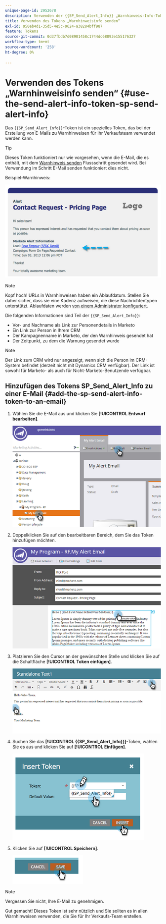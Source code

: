 ```yaml
---
unique-page-id: 2952678
description: Verwenden der {{SP_Send_Alert_Info}} „Warnhinweis-Info-Token senden“ - Marketo-Dokumente - Produktdokumentation
title: Verwenden des Tokens „Warnhinweisinfo senden“
exl-id: 950eb4d1-35d5-4e5c-9624-a38284bff987
feature: Tokens
source-git-commit: 0d37fbdb7d08901458c1744dc68893e155176327
workflow-type: tm+mt
source-wordcount: '258'
ht-degree: 0%

---
```


# Verwenden des Tokens „Warnhinweisinfo senden“ {#use-the-send-alert-info-token-sp-send-alert-info}

Das `{{SP_Send_Alert_Info}}`-Token ist ein spezielles Token, das bei der Erstellung von E-Mails zu Warnhinweisen für Ihr Verkaufsteam verwendet werden kann.

>[!TIP]
>
>Dieses Token funktioniert nur wie vorgesehen, wenn die E-Mail, die es enthält, mit dem [Warnhinweis senden](/help/marketo/product-docs/core-marketo-concepts/smart-campaigns/flow-actions/send-alert.md) Flussschritt gesendet wird. Bei Verwendung im Schritt E-Mail senden funktioniert dies nicht.

Beispiel-Warnhinweis:

![](assets/image2014-9-25-15-3a17-3a58.png)

>[!NOTE]
>
>Kopf hoch! URLs in Warnhinweisen haben ein Ablaufdatum. Stellen Sie daher sicher, dass sie eine Kadenz aufweisen, die diese Nachrichtentypen unterstützt. Ablaufdaten werden [von einem Administrator konfiguriert](/help/marketo/product-docs/administration/settings/edit-link-expiration-in-reports-and-alerts.md).

Die folgenden Informationen sind Teil der `{{SP_Send_Alert_Info}}`:

* Vor- und Nachname als Link zur Personendetails in Marketo
* Ein Link zur Person in Ihrem CRM
* Der Kampagnenname in Marketo, der den Warnhinweis gesendet hat
* Der Zeitpunkt, zu dem die Warnung gesendet wurde

>[!NOTE]
>
>Der Link zum CRM wird nur angezeigt, wenn sich die Person im CRM-System befindet (derzeit nicht mit Dynamics CRM verfügbar). Der Link ist sowohl für Marketo- als auch für Nicht-Marketo-Benutzende verfügbar.

## Hinzufügen des Tokens SP_Send_Alert_Info zu einer E-Mail {#add-the-sp-send-alert-info-token-to-an-email}

1. Wählen Sie die E-Mail aus und klicken Sie **[!UICONTROL Entwurf bearbeiten]**.

   ![](assets/one-3.png)

1. Doppelklicken Sie auf den bearbeitbaren Bereich, dem Sie das Token hinzufügen möchten.

   ![](assets/two-3.png)

1. Platzieren Sie den Cursor an der gewünschten Stelle und klicken Sie auf die Schaltfläche **[!UICONTROL Token einfügen]**.

   ![](assets/three-3.png)

1. Suchen Sie das **[!UICONTROL {{SP_Send_Alert_Info}}]**-Token, wählen Sie es aus und klicken Sie auf **[!UICONTROL Einfügen]**.

   ![](assets/image2014-9-25-15-3a19-3a11.png)

1. Klicken Sie auf **[!UICONTROL Speichern]**.

   ![](assets/image2014-9-25-15-3a19-3a24.png)

>[!NOTE]
>
>Vergessen Sie nicht, Ihre E-Mail zu genehmigen.

Gut gemacht! Dieses Token ist sehr nützlich und Sie sollten es in allen Warnhinweisen verwenden, die Sie für Ihr Verkaufs-Team erstellen.

